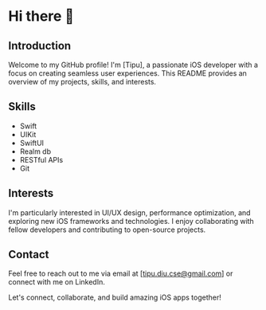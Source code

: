 # Hi there 👋

## Introduction
Welcome to my GitHub profile! I'm [Tipu], a passionate iOS developer with a focus on creating seamless user experiences. This README provides an overview of my projects, skills, and interests. 

## Skills
- Swift
- UIKit
- SwiftUI
- Realm db
- RESTful APIs
- Git

## Interests
I'm particularly interested in UI/UX design, performance optimization, and exploring new iOS frameworks and technologies. I enjoy collaborating with fellow developers and contributing to open-source projects.

## Contact
Feel free to reach out to me via email at [tipu.diu.cse@gmail.com] or connect with me on LinkedIn.

Let's connect, collaborate, and build amazing iOS apps together!
